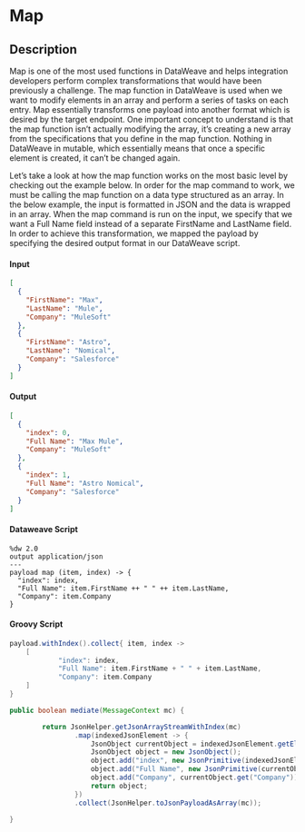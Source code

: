 # Map

## Description

Map is one of the most used functions in DataWeave and helps integration developers perform complex transformations that would have been previously a challenge. The map function in DataWeave is used when we want to modify elements in an array and perform a series of tasks on each entry. Map essentially transforms one payload into another format which is desired by the target endpoint. One important concept to understand is that the map function isn’t actually modifying the array, it’s creating a new array from the specifications that you define in the map function. Nothing in DataWeave in mutable, which essentially means that once a specific element is created, it can’t be changed again.

Let’s take a look at how the map function works on the most basic level by checking out the example below. In order for the map command to work, we must be calling the map function on a data type structured as an array. In the below example, the input is formatted in JSON and the data is wrapped in an array. When the map command is run on the input, we specify that we want a Full Name field instead of a separate FirstName and LastName field. In order to achieve this transformation, we mapped the payload by specifying the desired output format in our DataWeave script.

#### Input
``` json
[
  {
    "FirstName": "Max",
    "LastName": "Mule",
    "Company": "MuleSoft"
  },
  {
    "FirstName": "Astro",
    "LastName": "Nomical",
    "Company": "Salesforce"
  }
]
```
#### Output

``` json
[
  {
    "index": 0,
    "Full Name": "Max Mule",
    "Company": "MuleSoft"
  },
  {
    "index": 1,
    "Full Name": "Astro Nomical",
    "Company": "Salesforce"
  }
]
```

#### Dataweave Script

```
%dw 2.0
output application/json
---
payload map (item, index) -> {
  "index": index,
  "Full Name": item.FirstName ++ " " ++ item.LastName,
  "Company": item.Company
}
```

#### Groovy Script

``` groovy
payload.withIndex().collect{ item, index ->
    [
            "index": index,
            "Full Name": item.FirstName + " " + item.LastName,
            "Company": item.Company
    ]
}
```

```java
public boolean mediate(MessageContext mc) {

        return JsonHelper.getJsonArrayStreamWithIndex(mc)
                .map(indexedJsonElement -> {
                    JsonObject currentObject = indexedJsonElement.getElement().getAsJsonObject();
                    JsonObject object = new JsonObject();
                    object.add("index", new JsonPrimitive(indexedJsonElement.getIndex()));
                    object.add("Full Name", new JsonPrimitive(currentObject.get("FirstName").getAsString() + " " + currentObject.get("LastName").getAsString()));
                    object.add("Company", currentObject.get("Company"));
                    return object;
                })
                .collect(JsonHelper.toJsonPayloadAsArray(mc));

}
```
